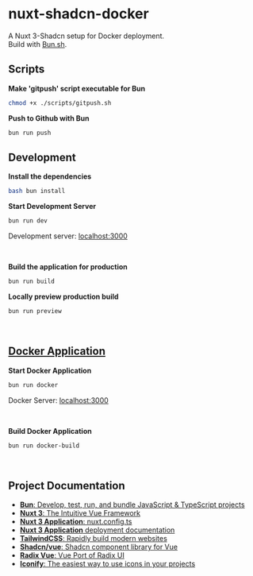 # nuxt-shadcn-docker

A Nuxt 3-Shadcn setup for Docker deployment.
<br>
Build with [Bun.sh](https://bun.sh).

## Scripts

__Make 'gitpush' script executable for Bun__


```bash
chmod +x ./scripts/gitpush.sh
```

__Push to Github with Bun__


```bash
bun run push
```

## Development

__Install the dependencies__

```bash
bash bun install 
```

__Start Development Server__
```bash
bun run dev
```
Development server: [localhost:3000](http://localhost:3000)

<br>

__Build the application for production__


```bash
bun run build
```

__Locally preview production build__

```bash
bun run preview
```

<br>

## [Docker Application](https://docker.com)

__Start Docker Application__


```bash
bun run docker
```
Docker Server: [localhost:3000](http://localhost:3000)

<br>

__Build Docker Application__


```bash
bun run docker-build
```

<br>

## Project Documentation

* <a href="https://bun.sh" target="_blank"><b>Bun</b>: Develop, test, run, and bundle JavaScript & TypeScript projects</a>
* <a href="https://nuxt.com" target="_blank"><b>Nuxt 3</b>: The Intuitive Vue Framework</a>
* <a href="https://nuxt.com/docs/api/configuration/nuxt-config" target="_blank"><b>Nuxt 3 Application</b>: nuxt.config.ts</a>
* <a href="https://nuxt.com/docs/getting-started/deployment" target="_blank"><b>Nuxt 3 Application</b> deployment documentation</a>
* <a href="https://tailwindcss.com/" target="_blank"><b>TailwindCSS</b>: Rapidly build modern websites</a>
* <a href="https://shadcn-vue.com" target="_blank"><b>Shadcn/vue</b>: Shadcn component library for Vue</a>
* <a href="https://www.radix-vue.com/" target="_blank"><b>Radix Vue</b>: Vue Port of Radix UI</a>
* <a href="https://iconify.design/" target="_blank"><b>Iconify</b>: The easiest way to use icons in your projects</a>
